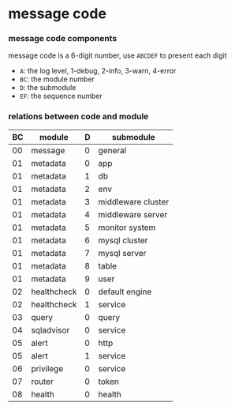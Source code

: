# message code

### message code components
message code is a 6-digit number, use `ABCDEF` to present each digit
- `A`: the log level, 1-debug, 2-info, 3-warn, 4-error
- `BC`: the module number
- `D`: the submodule
- `EF`: the sequence number

### relations between code and module

| BC  | module      | D   | submodule          |
|-----|-------------|-----|--------------------|
| 00  | message     | 0   | general            |
| 01  | metadata    | 0   | app                |
| 01  | metadata    | 1   | db                 |
| 01  | metadata    | 2   | env                |
| 01  | metadata    | 3   | middleware cluster |
| 01  | metadata    | 4   | middleware server  |
| 01  | metadata    | 5   | monitor system     |
| 01  | metadata    | 6   | mysql cluster      |
| 01  | metadata    | 7   | mysql server       |
| 01  | metadata    | 8   | table              |
| 01  | metadata    | 9   | user               |
| 02  | healthcheck | 0   | default engine     |
| 02  | healthcheck | 1   | service            |
| 03  | query       | 0   | query              |
| 04  | sqladvisor  | 0   | service            |
| 05  | alert       | 0   | http               |
| 05  | alert       | 1   | service            |
| 06  | privilege   | 0   | service            |
| 07  | router      | 0   | token              |
| 08  | health      | 0   | health             |
